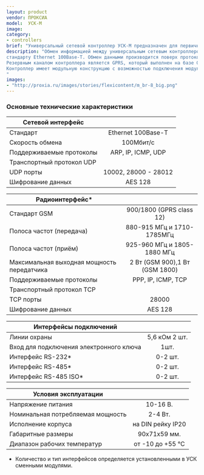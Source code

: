 ```yaml
---
layout: product
vendor: ПРОКСИА
model:  УСК-М
image:
category: 
- controllers
brief: "Универсальный сетевой контроллер УСК-M предназначен для первичного сбора и обработки информации, а также управления различными исполнительными устройствами в составе системы энергоменеджмента «Спрут-М»."
description: "Обмен информацией между универсальным сетевым контроллером и другими программно-аппаратными компонентами системы мониторинга и управления производится посредством сети передачи данных на базе технологий Ethernet, GPRS. Сетевой интерфейс контроллера реализован на базе микросхемы KS8721, которая соответствует 
стандарту Ethernet 100Base-Т. Обмен данными производится поверх протокола UDP, передаваемые данные шифруются по стандарту AES 128 битным ключом. 
Резервным каналом контроллера является GPRS, который выполнен на базе GSM модуля SIM800. Обмен данными по этому каналу осуществляется поверх протокола TCP, передаваемые данные шифруются по стандарту AES128.
Контроллер имеет модульную конструкцию с возможностью подключения модулей расширения, в том числе и с гальванической развязкой в разных вариациях (GSM, RS-232, RS-485, RS-485 ISO).
"
images: 
- "http://proxia.ru/images/stories/flexicontent/m_br-8_big.png"
---
```


### Основные технические характеристики

|Сетевой интерфейс||
| ------------- |:-------------:|
|Стандарт |	Ethernet 100Base-T|
|Скорость обмена|	100Мбит/с|
|Поддерживаемые протоколы|	ARP, IP, ICMP, UDP|
|Транспортный протокол UDP||
|UDP порты	|10002, 28000 - 28012|
|Шифрование данных|	AES 128|

|Радиоинтерфейс*||
| ------------- |:-------------:|
|Стандарт	GSM |900/1800 (GPRS class 12)|
|Полоса частот (передача)	|880-915 МГц и 1710-1785МГц|
|Полоса частот (приём)	|925-960 МГц и 1805-1880 МГц|
|Максимальная выходная мощность передатчика	|2 Вт (GSM 900),1 Вт (GSM 1800)|
|Поддерживаемые протоколы	|PPP, IP, ICMP, TCP|
|Транспортный протокол	TCP||
|TCP порты	|28000|
|Шифрование данных	| AES 128 |

|Интерфейсы подключений||
| ------------- |:-------------:|
|Линии охраны |5,6 кОм	2 шт.|
|Вход для подключения электронного ключа |	1шт.|
|Интерфейс RS-232*	|0-2 шт.|
|Интерфейс RS-485*	|0-2 шт.|
|Интерфейс RS-485 ISO*	|0-2 шт.|

|Условия эксплуатации||
| ------------- |:-------------:|
|Напряжение питания	|10-16 В.|
|Номинальная потребляемая мощность	|2-4 Вт.|
|Исполнение корпуса |	на DIN рейку IP20|
|Габаритные размеры	|90х71х59 мм.|
|Диапазон рабочих температур 	|от -10 до +55 ℃|

* Количество и тип интерфейсов определяется установленными в УСК сменными модулями.
